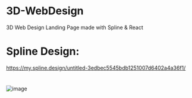 # 3D-WebDesign
3D Web Design Landing Page made with Spline &amp; React

#
# Spline Design: 
https://my.spline.design/untitled-3edbec5545bdb1251007d6402a4a36f1/
#
#
![image](https://user-images.githubusercontent.com/38008294/180656083-9972cfe6-f167-47af-9a07-0bdffd3a0a30.png)
#

